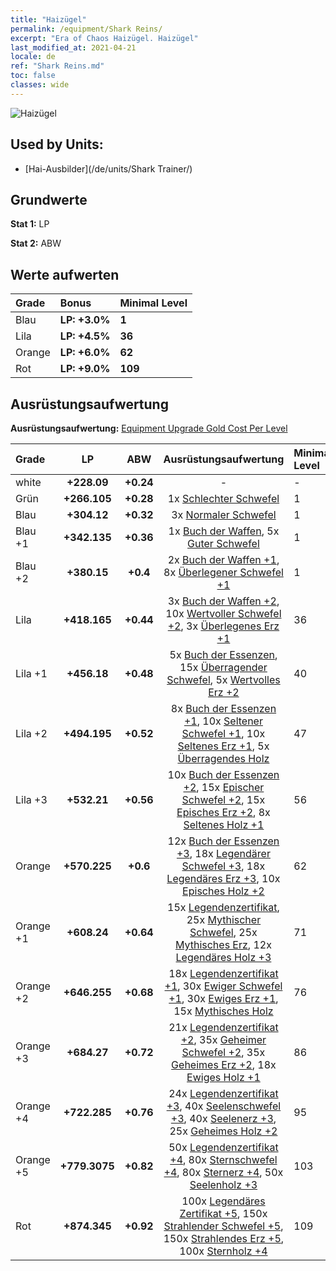 ```yaml
---
title: "Haizügel"
permalink: /equipment/Shark Reins/
excerpt: "Era of Chaos Haizügel. Haizügel"
last_modified_at: 2021-04-21
locale: de
ref: "Shark Reins.md"
toc: false
classes: wide
---
```


  ![Haizügel](/images/e/e_99094.png)

## Used by Units:

* [Hai-Ausbilder](/de/units/Shark Trainer/) 


## Grundwerte
 **Stat 1:** LP

 **Stat 2:** ABW

## Werte aufwerten

  |     Grade    |   Bonus | Minimal Level | 
  |:-------------|:--------|:--------------| 
  | Blau | **LP: +3.0%** | **1** | 
  | Lila | **LP: +4.5%** | **36** | 
  | Orange | **LP: +6.0%** | **62** | 
  | Rot | **LP: +9.0%** | **109** | 


## Ausrüstungsaufwertung
 **Ausrüstungsaufwertung:** [Equipment Upgrade Gold Cost Per Level](/equipment/EquipmentUpgradeCostPerLevel/) 

  |          Grade      | LP | ABW | Ausrüstungsaufwertung | Minimal Level |
  |:--------------------|:---------:|:---------:|:----------------:|:--------------|
  | white | **+228.09** | **+0.24** | - | - |
  | Grün | **+266.105** | **+0.28** | 1x [Schlechter Schwefel](/de/Items/mat_3/) | 1 |
  | Blau | **+304.12** | **+0.32** | 3x [Normaler Schwefel](/de/Items/mat_9/) | 1 |
  | Blau +1 | **+342.135** | **+0.36** | 1x [Buch der Waffen](/de/Items/mat_18/), 5x [Guter Schwefel](/de/Items/mat_15/) | 1 |
  | Blau +2 | **+380.15** | **+0.4** | 2x [Buch der Waffen +1](/de/Items/mat_25/), 8x [Überlegener Schwefel +1](/de/Items/mat_22/) | 1 |
  | Lila | **+418.165** | **+0.44** | 3x [Buch der Waffen +2](/de/Items/mat_32/), 10x [Wertvoller Schwefel +2](/de/Items/mat_29/), 3x [Überlegenes Erz +1](/de/Items/mat_19/) | 36 |
  | Lila +1 | **+456.18** | **+0.48** | 5x [Buch der Essenzen](/de/Items/mat_39/), 15x [Überragender Schwefel](/de/Items/mat_36/), 5x [Wertvolles Erz +2](/de/Items/mat_26/) | 40 |
  | Lila +2 | **+494.195** | **+0.52** | 8x [Buch der Essenzen +1](/de/Items/mat_46/), 10x [Seltener Schwefel +1](/de/Items/mat_43/), 10x [Seltenes Erz +1](/de/Items/mat_40/), 5x [Überragendes Holz](/de/Items/mat_34/) | 47 |
  | Lila +3 | **+532.21** | **+0.56** | 10x [Buch der Essenzen +2](/de/Items/mat_53/), 15x [Epischer Schwefel +2](/de/Items/mat_50/), 15x [Episches Erz +2](/de/Items/mat_47/), 8x [Seltenes Holz +1](/de/Items/mat_41/) | 56 |
  | Orange | **+570.225** | **+0.6** | 12x [Buch der Essenzen +3](/de/Items/mat_60/), 18x [Legendärer Schwefel +3](/de/Items/mat_57/), 18x [Legendäres Erz +3](/de/Items/mat_54/), 10x [Episches Holz +2](/de/Items/mat_48/) | 62 |
  | Orange +1 | **+608.24** | **+0.64** | 15x [Legendenzertifikat](/de/Items/mat_67/), 25x [Mythischer Schwefel](/de/Items/mat_64/), 25x [Mythisches Erz](/de/Items/mat_61/), 12x [Legendäres Holz +3](/de/Items/mat_55/) | 71 |
  | Orange +2 | **+646.255** | **+0.68** | 18x [Legendenzertifikat +1](/de/Items/mat_74/), 30x [Ewiger Schwefel +1](/de/Items/mat_71/), 30x [Ewiges Erz +1](/de/Items/mat_68/), 15x [Mythisches Holz](/de/Items/mat_62/) | 76 |
  | Orange +3 | **+684.27** | **+0.72** | 21x [Legendenzertifikat +2](/de/Items/mat_81/), 35x [Geheimer Schwefel +2](/de/Items/mat_78/), 35x [Geheimes Erz +2](/de/Items/mat_75/), 18x [Ewiges Holz +1](/de/Items/mat_69/) | 86 |
  | Orange +4 | **+722.285** | **+0.76** | 24x [Legendenzertifikat +3](/de/Items/mat_88/), 40x [Seelenschwefel +3](/de/Items/mat_85/), 40x [Seelenerz +3](/de/Items/mat_82/), 25x [Geheimes Holz +2](/de/Items/mat_76/) | 95 |
  | Orange +5 | **+779.3075** | **+0.82** | 50x [Legendenzertifikat +4](/de/Items/mat_95/), 80x [Sternschwefel +4](/de/Items/mat_92/), 80x [Sternerz +4](/de/Items/mat_89/), 50x [Seelenholz +3](/de/Items/mat_83/) | 103 |
  | Rot | **+874.345** | **+0.92** | 100x [Legendäres Zertifikat +5](/de/Items/mat_102/), 150x [Strahlender Schwefel +5](/de/Items/mat_99/), 150x [Strahlendes Erz +5](/de/Items/mat_96/), 100x [Sternholz +4](/de/Items/mat_90/) | 109 |

